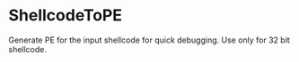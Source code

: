 # ShellcodeToPE
Generate PE for the input shellcode for quick debugging. Use only for 32 bit shellcode.
